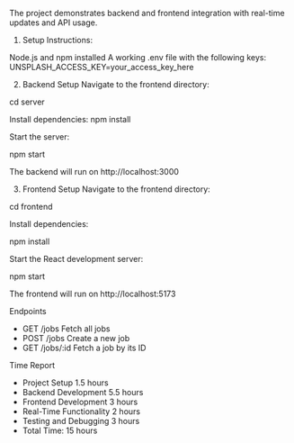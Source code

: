 The project demonstrates backend and frontend integration with real-time updates and API usage.

1. Setup Instructions:

Node.js and npm installed
A working .env file with the following keys:
UNSPLASH_ACCESS_KEY=your_access_key_here

2. Backend Setup
Navigate to the frontend directory:

cd server

Install dependencies:
npm install

Start the server:

npm start

The backend will run on http://localhost:3000

3. Frontend Setup
Navigate to the frontend directory:

cd frontend

Install dependencies:

npm install

Start the React development server:

npm start

The frontend will run on http://localhost:5173

Endpoints

- GET	/jobs	Fetch all jobs
- POST	/jobs	Create a new job
- GET	/jobs/:id	Fetch a job by its ID

Time Report

- Project Setup	1.5 hours
- Backend Development	5.5 hours
- Frontend Development	3 hours
- Real-Time Functionality	2 hours
- Testing and Debugging	3 hours
- Total Time: 15 hours
